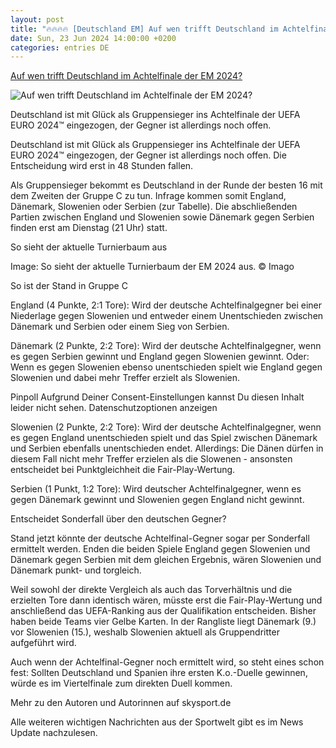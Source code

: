 ```yaml
---
layout: post
title: "🔥🔥🔥🔥 [Deutschland EM] Auf wen trifft Deutschland im Achtelfinale der EM 2024?"
date: Sun, 23 Jun 2024 14:00:00 +0200
categories: entries DE
---
```

[Auf wen trifft Deutschland im Achtelfinale der EM 2024?](https://sport.sky.de/fussball/artikel/auf-wen-trifft-deutschland-im-achtelfinale-der-em-2024/13157458/34942)

![Auf wen trifft Deutschland im Achtelfinale der EM 2024?](https://e6.365dm.de/24/06/1600x900/skysport_de-dfb-deutschland_6589342.jpg?20240623221025)

Deutschland ist mit Glück als Gruppensieger ins Achtelfinale der UEFA EURO 2024™ eingezogen, der Gegner ist allerdings noch offen.

Deutschland ist mit Glück als Gruppensieger ins Achtelfinale der UEFA EURO 2024™ eingezogen, der Gegner ist allerdings noch offen. Die Entscheidung wird erst in 48 Stunden fallen.

Als Gruppensieger bekommt es Deutschland in der Runde der besten 16 mit dem Zweiten der Gruppe C zu tun. Infrage kommen somit England, Dänemark, Slowenien oder Serbien (zur Tabelle). Die abschließenden Partien zwischen England und Slowenien sowie Dänemark gegen Serbien finden erst am Dienstag (21 Uhr) statt.

So sieht der aktuelle Turnierbaum aus

Image: So sieht der aktuelle Turnierbaum der EM 2024 aus. © Imago

So ist der Stand in Gruppe C

England (4 Punkte, 2:1 Tore): Wird der deutsche Achtelfinalgegner bei einer Niederlage gegen Slowenien und entweder einem Unentschieden zwischen Dänemark und Serbien oder einem Sieg von Serbien.

Dänemark (2 Punkte, 2:2 Tore): Wird der deutsche Achtelfinalgegner, wenn es gegen Serbien gewinnt und England gegen Slowenien gewinnt. Oder: Wenn es gegen Slowenien ebenso unentschieden spielt wie England gegen Slowenien und dabei mehr Treffer erzielt als Slowenien.

Pinpoll Aufgrund Deiner Consent-Einstellungen kannst Du diesen Inhalt leider nicht sehen. Datenschutzoptionen anzeigen

Slowenien (2 Punkte, 2:2 Tore): Wird der deutsche Achtelfinalgegner, wenn es gegen England unentschieden spielt und das Spiel zwischen Dänemark und Serbien ebenfalls unentschieden endet. Allerdings: Die Dänen dürfen in diesem Fall nicht mehr Treffer erzielen als die Slowenen - ansonsten entscheidet bei Punktgleichheit die Fair-Play-Wertung.

Serbien (1 Punkt, 1:2 Tore): Wird deutscher Achtelfinalgegner, wenn es gegen Dänemark gewinnt und Slowenien gegen England nicht gewinnt.

Entscheidet Sonderfall über den deutschen Gegner?

Stand jetzt könnte der deutsche Achtelfinal-Gegner sogar per Sonderfall ermittelt werden. Enden die beiden Spiele England gegen Slowenien und Dänemark gegen Serbien mit dem gleichen Ergebnis, wären Slowenien und Dänemark punkt- und torgleich.

Weil sowohl der direkte Vergleich als auch das Torverhältnis und die erzielten Tore dann identisch wären, müsste erst die Fair-Play-Wertung und anschließend das UEFA-Ranking aus der Qualifikation entscheiden. Bisher haben beide Teams vier Gelbe Karten. In der Rangliste liegt Dänemark (9.) vor Slowenien (15.), weshalb Slowenien aktuell als Gruppendritter aufgeführt wird.

Auch wenn der Achtelfinal-Gegner noch ermittelt wird, so steht eines schon fest: Sollten Deutschland und Spanien ihre ersten K.o.-Duelle gewinnen, würde es im Viertelfinale zum direkten Duell kommen.

Mehr zu den Autoren und Autorinnen auf skysport.de

Alle weiteren wichtigen Nachrichten aus der Sportwelt gibt es im News Update nachzulesen.

